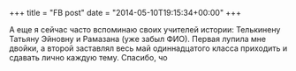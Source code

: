 +++
title = "FB post"
date = "2014-05-10T19:15:34+00:00"
+++

А еще я сейчас часто вспоминаю своих учителей истории: Телькинену Татьяну Эйновну и Рамазана (уже забыл ФИО). Первая лупила мне двойки, а второй заставлял весь май одиннадцатого класса приходить и сдавать лично каждую тему. Спасибо, чо



